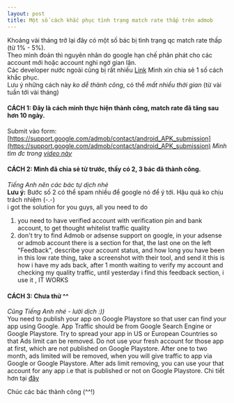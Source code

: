 ```yaml
---
layout: post
title: Một số cách khắc phục tình trạng match rate thấp trên admob
---
```


Khoảng vài tháng trở lại đây có một số bác bị tình trạng qc match rate thấp (từ 1% - 5%).  
Theo mình đoán thì nguyên nhân do google hạn chế phân phát cho các account mới hoặc account nghi ngờ gian lận.  
Các developer nước ngoài cũng bị rất nhiều [Link](https://support.google.com/admob/threads?hl=en&thread_filter=(category:ad_implementation))  
Mình xin chia sẻ 1 số cách khắc phục.  
Lưu ý những cách này *ko dễ thành công*, có thể *mất nhiều thời gian* (từ vài tuần tới vài tháng)


#### CÁCH 1: Đây là cách mình thực hiện thành công, match rate đã tăng sau hơn 10 ngày.
Submit vào form: [https://support.google.com/admob/contact/android_APK_submission](https://support.google.com/admob/contact/android_APK_submission)
*Mình tìm đc trong [video này](https://www.youtube.com/watch?v=wSTLfM5Dstw)*


#### CÁCH 2: Mình đã chia sẻ từ trước, thấy có 2, 3 bác đã thành công.
*Tiếng Anh nên các bác tự dịch nhé*  
**Lưu ý:** Bước số 2 có thể spam nhiều để google nó để ý tới. Hậu quả ko chịu trách nhiệm (-.-)  
i got the solution for you guys, all you need to do
1. you need to have verified account with verification pin and bank account, to get thought whitelist traffic quality
2. don't try to find Admob or adsense support on google, in your adsense or admob account there is a section for that, the last one on the left "Feedback", describe your account status, and how long you have been in this low rate thing, take a screenshot with their tool, and send it
this is how i have my ads back, after 1 month waiting to verify my account and checking my quality traffic, until yesterday i find this feedback section, i use it , IT WORKS


#### CÁCH 3: Chưa thử ^^
*Cũng Tiếng Anh nhé - lười dịch :))*  
You need to publish your app on Google Playstore so that user can find your app using Google.
App Traffic should be from Google Search Engine or Google Playstore.
Try to spread your app in US or European Countries so that Ads limit can be removed.
Do not use your fresh account for those app at first, which are not published on Google Playstore.
After one to two month, ads limited will be removed, when you will give traffic to app via Google or Google Playstore.
After ads limit removing, you can use your that account for any app i.e that is published or not on Google Playstore.
Chi tiết hơn tại [đây](https://www.ecarepk.com/2019/05/admob-ads-limit-low-match-rate.html)


Chúc các bác thành công (^^!)
